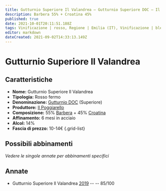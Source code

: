 ```yaml
---
title: Gutturnio Superiore Il Valandrea – Gutturnio Superiore DOC – Il Poggiarello – Emilia (IT) – 10-14€ – 3★
description: Barbera 55% + Croatina 45%
published: true
date: 2021-10-01T20:11:51.188Z
tags: Vinificazione | rosso, Regione | Emilia (IT), Vinificazione | blend, Vinificazione | fermo, Valutazioni | 3 stelle, Vitigni | Barbera, Vitigni | Croatina, Prezzi | 10-14€
editor: markdown
dateCreated: 2021-09-02T14:33:13.149Z
---
```


# Gutturnio Superiore Il Valandrea 

## Caratteristiche
- **Nome:** Gutturnio Superiore Il Valandrea 
- **Tipologia:** Rosso fermo
- **Denominazione:** [Gutturnio DOC](/denominazioni/Italia/Emilia/DOC-Gutturnio) (Superiore)
- **Produttore:** [Il Poggiarello](/produttori/Italia/Emilia/Il-Poggiarello) 
- **Composizione:** 55% [Barbera](/vitigni/Italia/barbera) + 45% [Croatina](/vitigni/Italia/croatina)
- **Affinamento:** 6 mesi in acciaio
- **Alcol:** 14%
- **Fascia di prezzo:** 10-14€
{.grid-list}

## Possibili abbinamenti
*Vedere le singole annate per abbinamenti specifici*

## Annate
- Gutturnio Superiore Il Valandrea [2019](/vini/Italia/Emilia/Il-Poggiarello/Gutturnio-Superiore-Il-Valandrea/2019) -- <span class="star-3"></span> -- 85/100
